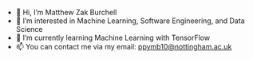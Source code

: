 - 👋 Hi, I’m Matthew Zak Burchell
- 👀 I’m interested in Machine Learning, Software Engineering, and Data Science
- 🌱 I’m currently learning Machine Learning with TensorFlow
- 📫 You can contact me via my email: ppymb10@nottingham.ac.uk

<!---
MZBurchell/MZBurchell is a ✨ special ✨ repository because its `README.md` (this file) appears on your GitHub profile.
You can click the Preview link to take a look at your changes.
--->
